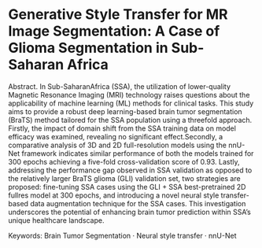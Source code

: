 # Generative Style Transfer for MR Image Segmentation: A Case of Glioma Segmentation in Sub-Saharan Africa
Abstract. In Sub-SaharanAfrica (SSA), the utilization of lower-quality Magnetic Resonance Imaging (MRI) technology raises questions about the applicability of machine learning (ML) methods for clinical tasks. This study aims to provide a robust deep learning-based brain tumor segmentation (BraTS) method tailored for the SSA population using a threefold approach. Firstly, the impact of domain shift from the SSA training data on model efficacy was examined, revealing no significant effect.Secondly, a comparative analysis of 3D and 2D full-resolution models using the nnU-Net framework indicates similar performance of both the models trained for 300 epochs achieving a five-fold cross-validation score of 0.93. Lastly, addressing the performance gap observed in SSA validation as opposed to the relatively larger BraTS glioma (GLI) validation set, two strategies are proposed: fine-tuning SSA cases using the GLI + SSA best-pretrained 2D fullres model at 300 epochs, and introducing a novel neural style transfer-based data augmentation technique for the SSA cases. This investigation underscores the potential of enhancing brain tumor prediction within SSA’s unique healthcare landscape.

Keywords: Brain Tumor Segmentation · Neural style transfer · nnU-Net
